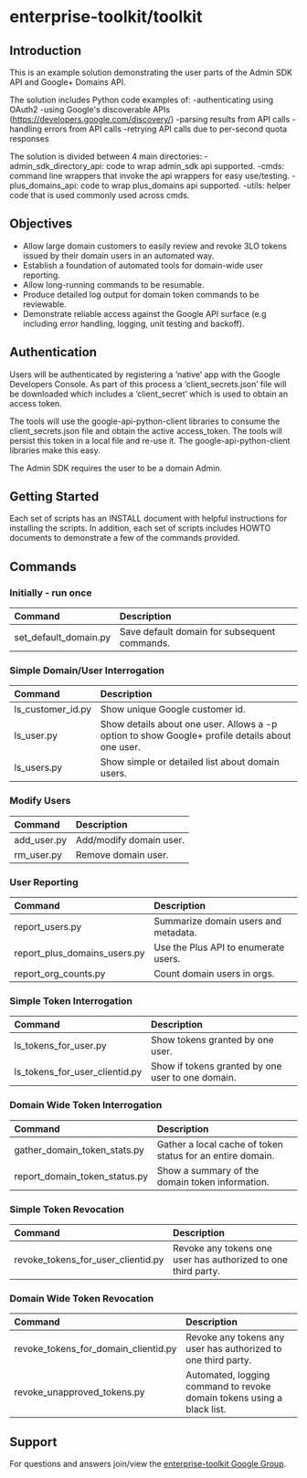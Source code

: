 # enterprise-toolkit/toolkit

## Introduction

This is an example solution demonstrating the user parts of the
Admin SDK API and Google+ Domains API.

The solution includes Python code examples of:
-authenticating using OAuth2
-using Google's discoverable APIs (https://developers.google.com/discovery/)
-parsing results from API calls
-handling errors from API calls
-retrying API calls due to per-second quota responses

The solution is divided between 4 main directories:
-admin_sdk_directory_api: code to wrap admin_sdk api supported.
-cmds: command line wrappers that invoke the api wrappers for easy use/testing.
-plus_domains_api: code to wrap plus_domains api supported.
-utils: helper code that is used commonly used across cmds.

## Objectives

* Allow large domain customers to easily review and revoke 3LO tokens issued by
their domain users in an automated way.
* Establish a foundation of automated tools for domain-wide user reporting.
* Allow long-running commands to be resumable.
* Produce detailed log output for domain token commands to be reviewable.
* Demonstrate reliable access against the Google API surface
(e.g including error handling, logging, unit testing and backoff).

## Authentication

Users will be authenticated by registering a ‘native’ app with the Google
Developers Console.  As part of this process a ‘client_secrets.json’ file
will be downloaded which includes a ‘client_secret’ which is used to obtain
an access token.

The tools will use the google-api-python-client libraries to consume the
client_secrets.json file and obtain the active access_token.  The tools will
persist this token in a local file and re-use it.  The google-api-python-client libraries make this easy.

The Admin SDK requires the user to be a domain Admin.

## Getting Started

Each set of scripts has an INSTALL document with helpful instructions for
installing the scripts.  In addition, each set of scripts includes HOWTO
documents to demonstrate a few of the commands provided.

## Commands

### Initially - run once

 Command               | Description
:----------------------|:------------------------------------------------------
 set_default_domain.py | Save default domain for subsequent commands.

### Simple Domain/User Interrogation

 Command          | Description
:-----------------|:-----------------------------------------------------------
ls_customer_id.py | Show unique Google customer id.
ls_user.py        | Show details about one user.  Allows a -p option to show Google+ profile details about one user.
ls_users.py       | Show simple or detailed list about domain users.

### Modify Users

 Command          | Description
:-----------------|:-----------------------------------------------------------
add_user.py       | Add/modify domain user.
rm_user.py        | Remove domain user.

### User Reporting

 Command                     | Description
:----------------------------|:------------------------------------------------
report_users.py              | Summarize domain users and metadata.
report_plus_domains_users.py | Use the Plus API to enumerate users.
report_org_counts.py         | Count domain users in orgs.

### Simple Token Interrogation

 Command                       | Description
:------------------------------|:----------------------------------------------
ls_tokens_for_user.py          | Show tokens granted by one user.
ls_tokens_for_user_clientid.py | Show if tokens granted by one user to one domain.

### Domain Wide Token Interrogation

 Command                       | Description
:------------------------------|:----------------------------------------------
gather_domain_token_stats.py   | Gather a local cache of token status for an entire domain.
report_domain_token_status.py  | Show a summary of the domain token information.

### Simple Token Revocation

 Command                           | Description
:----------------------------------|:------------------------------------------
revoke_tokens_for_user_clientid.py | Revoke any tokens one user has authorized to one third party.


### Domain Wide Token Revocation

 Command                             | Description
:------------------------------------|:----------------------------------------
revoke_tokens_for_domain_clientid.py | Revoke any tokens any user has authorized to one third party.
revoke_unapproved_tokens.py          | Automated, logging command to revoke domain tokens using a black list.

## Support

For questions and answers join/view the
[enterprise-toolkit Google Group](https://groups.google.com/forum/#!forum/opensource-enterprise-toolkit).
